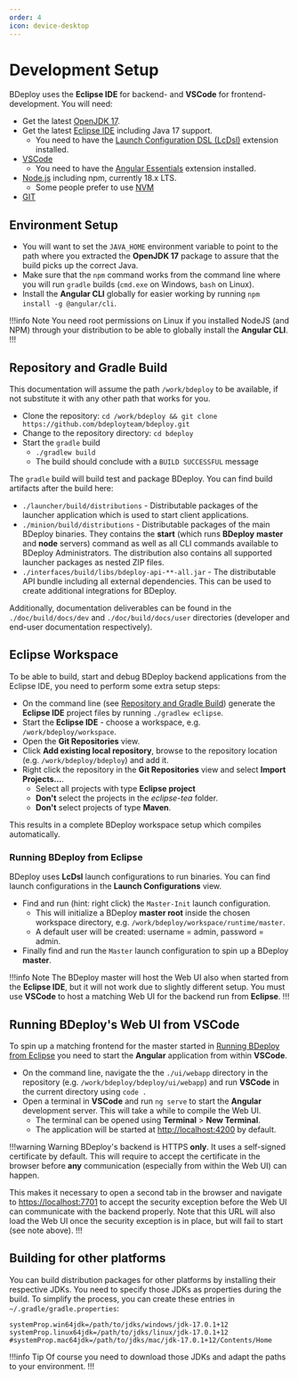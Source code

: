 ```yaml
---
order: 4
icon: device-desktop
---
```

# Development Setup

BDeploy uses the **Eclipse IDE** for backend- and **VSCode** for frontend-development. You will need:

* Get the latest [OpenJDK 17](https://adoptium.net/).
* Get the latest [Eclipse IDE](https://www.eclipse.org/downloads/) including Java 17 support.
    * You need to have the [Launch Configuration DSL (LcDsl)](https://marketplace.eclipse.org/content/launch-configuration-dsl) extension installed.
* [VSCode](https://code.visualstudio.com/download)
    * You need to have the [Angular Essentials](https://marketplace.visualstudio.com/items?itemName=johnpapa.angular-essentials) extension installed.
* [Node.js](https://nodejs.org/de) including npm, currently 18.x LTS.
    * Some people prefer to use [NVM](https://github.com/nvm-sh/nvm)
* [GIT](https://git-scm.com/downloads)

## Environment Setup

* You will want to set the `JAVA_HOME` environment variable to point to the path where you extracted the **OpenJDK 17** package to assure that the build picks up the correct Java.
* Make sure that the `npm` command works from the command line where you will run `gradle` builds (`cmd.exe` on Windows, `bash` on Linux).
* Install the **Angular CLI** globally for easier working by running `npm install -g @angular/cli`.

!!!info Note
You need root permissions on Linux if you installed NodeJS (and NPM) through your distribution to be able to globally install the **Angular CLI**.
!!!

## Repository and Gradle Build

This documentation will assume the path `/work/bdeploy` to be available, if not substitute it with any other path that works for you.

* Clone the repository: `cd /work/bdeploy && git clone https://github.com/bdeployteam/bdeploy.git`
* Change to the repository directory: `cd bdeploy`
* Start the `gradle` build
    * `./gradlew build`
    * The build should conclude with a `BUILD SUCCESSFUL` message

The `gradle` build will build test and package BDeploy. You can find build artifacts after the build here:

* `./launcher/build/distributions` - Distributable packages of the launcher application which is used to start client applications.
* `./minion/build/distributions` - Distributable packages of the main BDeploy binaries. They contains the **start** (which runs **BDeploy** **master** and **node** servers) command as well as all CLI commands available to BDeploy Administrators. The distribution also contains all supported launcher packages as nested ZIP files.
* `./interfaces/build/libs/bdeploy-api-**-all.jar` - The distributable API bundle including all external dependencies. This can be used to create additional integrations for BDeploy.

Additionally, documentation deliverables can be found in the `./doc/build/docs/dev` and `./doc/build/docs/user` directories (developer and end-user documentation respectively).

## Eclipse Workspace

To be able to build, start and debug BDeploy backend applications from the Eclipse IDE, you need to perform some extra setup steps:

* On the command line (see [Repository and Gradle Build](/devenv/#repository-and-gradle-build)) generate the **Eclipse IDE** project files by running `./gradlew eclipse`.
* Start the **Eclipse IDE** - choose a workspace, e.g. `/work/bdeploy/workspace`.
* Open the **Git Repositories** view.
* Click **Add existing local repository**, browse to the repository location (e.g. `/work/bdeploy/bdeploy`) and add it.
* Right click the repository in the **Git Repositories** view and select **Import Projects...**.
    * Select all projects with type **Eclipse project**
    * **Don't** select the projects in the _eclipse-tea_ folder.
    * **Don't** select projects of type **Maven**.

This results in a complete BDeploy workspace setup which compiles automatically.

### Running BDeploy from Eclipse

BDeploy uses **LcDsl** launch configurations to run binaries. You can find launch configurations in the **Launch Configurations** view.

* Find and run (hint: right click) the `Master-Init` launch configuration.
    * This will initialize a BDeploy **master root** inside the chosen workspace directory, e.g. `/work/bdeploy/workspace/runtime/master`.
    * A default user will be created: username = admin, password = admin.
* Finally find and run the `Master` launch configuration to spin up a BDeploy **master**.

!!!info Note
The BDeploy master will host the Web UI also when started from the **Eclipse IDE**, but it will not work due to slightly different setup. You must use **VSCode** to host a matching Web UI for the backend run from **Eclipse**.
!!!

## Running BDeploy's Web UI from VSCode

To spin up a matching frontend for the master started in [Running BDeploy from Eclipse](/devenv/#running-bdeploy-from-eclipse) you need to start the **Angular** application from within **VSCode**.

* On the command line, navigate the the `./ui/webapp` directory in the repository (e.g. `/work/bdeploy/bdeploy/ui/webapp`) and run **VSCode** in the current directory using `code .`
* Open a terminal in **VSCode** and run `ng serve` to start the **Angular** development server. This will take a while to compile the Web UI.
    * The terminal can be opened using **Terminal** > **New Terminal**.
    * The application will be started at [http://localhost:4200](http://localhost:4200) by default.

!!!warning Warning
BDeploy's backend is HTTPS **only**. It uses a self-signed certificate by default. This will require to accept the certificate in the browser before **any** communication (especially from within the Web UI) can happen.

This makes it necessary to open a second tab in the browser and navigate to [https://localhost:7701](https://localhost:7701) to accept the security exception before the Web UI can communicate with the backend properly. Note that this URL will also load the Web UI once the security exception is in place, but will fail to start (see note above).
!!!

## Building for other platforms

You can build distribution packages for other platforms by installing their respective JDKs. You need to specify those JDKs as properties during the build. To simplify the process, you can create these entries in `~/.gradle/gradle.properties`:

```properties ~/.gradle/gradle.properties
systemProp.win64jdk=/path/to/jdks/windows/jdk-17.0.1+12
systemProp.linux64jdk=/path/to/jdks/linux/jdk-17.0.1+12
#systemProp.mac64jdk=/path/to/jdks/mac/jdk-17.0.1+12/Contents/Home
```

!!!info Tip
Of course you need to download those JDKs and adapt the paths to your environment.
!!!